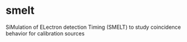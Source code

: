 # smelt
SiMulation of ELectron detection Timing (SMELT) to study coincidence behavior for calibration sources 
